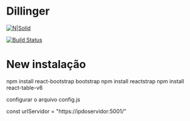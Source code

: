 # Dillinger

[![N|Solid](https://cldup.com/dTxpPi9lDf.thumb.png)](https://nodesource.com/products/nsolid)

[![Build Status](https://travis-ci.org/joemccann/dillinger.svg?branch=master)](https://travis-ci.org/joemccann/dillinger)


# New instalação

npm install react-bootstrap bootstrap
npm install reactstrap
npm install react-table-v6

configurar o arquivo config.js 

const urlServidor = "https://ipdoservidor:5001/"

